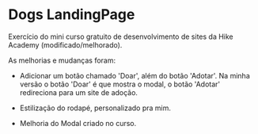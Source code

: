 # Dogs LandingPage
Exercício do mini curso gratuito de desenvolvimento de sites da Hike Academy (modificado/melhorado).

As melhorias e mudanças foram:

- Adicionar um botão chamado 'Doar', além do botão 'Adotar'.
Na minha versão o botão 'Doar' é que mostra o modal, o botão 'Adotar' redireciona para um site de adoção.

- Estilização do rodapé, personalizado pra mim.

- Melhoria do Modal criado no curso.
